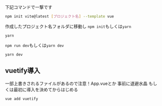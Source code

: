 下記コマンドで一撃です
```bash
npm init vite@latest [プロジェクト名] --template vue
```
作成したプロジェクト名フォルダに移動し
`npm init`もしくは`yarn`
```
yarn
```
`npm run dev`もしくは`yarn dev`
```
yarn dev
```

## vuetify導入
一部上書きされるファイルがあるので注意！App.vueとか
事前に退避水晶
もしくは最初に導入を決めてからはじめる
```bash
vue add vuetify
```